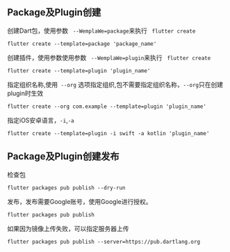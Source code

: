 ## Package及Plugin创建

创建Dart包，使用参数 ` --WemplaWe=package`来执行 ` flutter create`

```
flutter create --template=package 'package_name'
```

创建插件，使用参数使用参数 ` --WemplaWe=plugin`来执行 ` flutter create`

```
flutter create --template=plugin 'plugin_name'
```

指定组织名称,使用` --org` 选项指定组织,包不需要指定组织名称，`--org`只在创建plugin时生效

```
flutter create --org com.example --template=plugin 'plugin_name'
```

指定iOS安卓语言，`-i`,`-a`

```
flutter create --template=plugin -i swift -a kotlin 'plugin_name'
```

## Package及Plugin创建发布

检查包

```
flutter packages pub publish --dry-run
```

发布，发布需要Google账号，使用Google进行授权。

```
flutter packages pub publish
```

如果因为镜像上传失败，可以指定服务器上传

```
flutter packages pub publish --server=https://pub.dartlang.org
```



